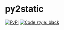 # py2static

[![PyPi](https://img.shields.io/pypi/v/py2static.svg?style=flat-square)](https://pypi.python.org/pypi/py2static)
[![Code style: black](https://img.shields.io/badge/code%20style-black-000000.svg?style=flat-square)](https://github.com/ambv/black)